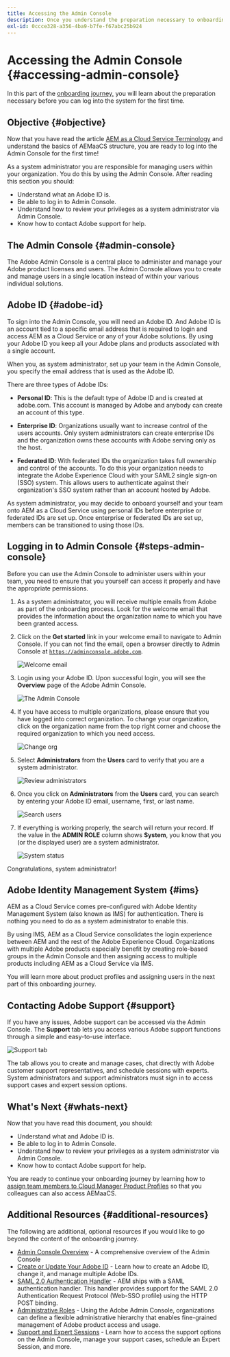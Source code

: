 ```yaml
---
title: Accessing the Admin Console
description: Once you understand the preparation necessary to onboarding and the basics of AEMaaCS structure, you are ready to log into the Admin Console for the first time.
exl-id: 0ccce328-a356-4ba9-b7fe-f67abc25b924
---
```

# Accessing the Admin Console {#accessing-admin-console}

In this part of the [onboarding journey,](overview.md) you will learn about the preparation necessary before you can log into the system for the first time.

## Objective {#objective}

Now that you have read the article [AEM as a Cloud Service Terminology](terminology.md) and understand the basics of AEMaaCS structure, you are ready to log into the Admin Console for the first time!

As a system administrator you are responsible for managing users within your organization. You do this by using the Admin Console. After reading this section you should:

* Understand what an Adobe ID is.
* Be able to log in to Admin Console.
* Understand how to review your privileges as a system administrator via Admin Console.
* Know how to contact Adobe support for help.

## The Admin Console {#admin-console}

The Adobe Admin Console is a central place to administer and manage your Adobe product licenses and users. The Admin Console allows you to create and manage users in a single location instead of within your various individual solutions.

## Adobe ID {#adobe-id}

To sign into the Admin Console, you will need an Adobe ID. And Adobe ID is an account tied to a specific email address that is required to login and access AEM as a Cloud Service or any of your Adobe solutions. By using your Adobe ID you keep all your Adobe plans and products associated with a single account.

When you, as system administrator, set up your team in the Admin Console, you specify the email address that is used as the Adobe ID.

There are three types of Adobe IDs:

* **Personal ID**: This is the default type of Adobe ID and is created at adobe.com. This account is managed by Adobe and anybody can create an account of this type.

* **Enterprise ID**: Organizations usually want to increase control of the users accounts. Only system administrators can create enterprise IDs and the organization owns these accounts with Adobe serving only as the host.

* **Federated ID**: With federated IDs the organization takes full ownership and control of the accounts. To do this your organization needs to integrate the Adobe Experience Cloud with your SAML2 single sign-on (SSO) system. This allows users to authenticate against their organization's SSO system rather than an account hosted by Adobe.

As system administrator, you may decide to onboard yourself and your team onto AEM as a Cloud Service using personal IDs before enterprise or federated IDs are set up. Once enterprise or federated IDs are set up, members can be transitioned to using those IDs.

## Logging in to Admin Console {#steps-admin-console}

Before you can use the Admin Console to administer users within your team, you need to ensure that you yourself can access it properly and have the appropriate permissions.

1. As a system administrator, you will receive multiple emails from Adobe as part of the onboarding process. Look for the welcome email that provides the information about the organization name to which you have been granted access.

1. Click on the **Get started** link in your welcome email to navigate to Admin Console. If you can not find the email, open a browser directly to Admin Console at [`https://adminconsole.adobe.com`](https://adminconsole.adobe.com).

   ![Welcome email](/help/journey-onboarding/assets/get-started-email.png)

1. Login using your Adobe ID. Upon successful login, you will see the **Overview** page of the Adobe Admin Console. 

   ![The Admin Console](/help/journey-onboarding/assets/get-started1.png)

1. If you have access to multiple organizations, please ensure that you have logged into correct organization. To change your organization, click on the organization name from the top right corner and choose the required organization to which you need access.

   ![Change org](/help/journey-onboarding/assets/admin-console-orgswitch.png)

1. Select **Administrators** from the **Users** card to verify that you are a system administrator.

    ![Review administrators](/help/journey-onboarding/assets/get-started2.png)

1. Once you click on **Administrators** from the **Users** card, you can search by entering your Adobe ID email, username, first, or last name.

   ![Search users](/help/journey-onboarding/assets/get-started3.png)

1. If everything is working properly, the search will return your record. If the value in the **ADMIN ROLE** column shows **System**, you know that you (or the displayed user) are a system administrator.

   ![System status](/help/journey-onboarding/assets/get-started4.png)
   
Congratulations, system administrator!

## Adobe Identity Management System {#ims}

AEM as a Cloud Service comes pre-configured with Adobe Identity Management System (also known as IMS) for authentication. There is nothing you need to do as a system administrator to enable this.

By using IMS, AEM as a Cloud Service consolidates the login experience between AEM and the rest of the Adobe Experience Cloud. Organizations with multiple Adobe products especially benefit by creating role-based groups in the Admin Console and then assigning access to multiple products including AEM as a Cloud Service via IMS.

You will learn more about product profiles and assigning users in the next part of this onboarding journey.

## Contacting Adobe Support {#support}

If you have any issues, Adobe support can be accessed via the Admin Console. The **Support** tab lets you access various Adobe support functions through a simple and easy-to-use interface.

![Support tab](/help/journey-onboarding/assets/support-menu.png)

The tab allows you to create and manage cases, chat directly with Adobe customer support representatives, and schedule sessions with experts. System administrators and support administrators must sign in to access support cases and expert session options.

## What's Next {#whats-next}

Now that you have read this document, you should:

* Understand what and Adobe ID is.
* Be able to log in to Admin Console.
* Understand how to review your privileges as a system administrator via Admin Console.
* Know how to contact Adobe support for help.

You are ready to continue your onboarding journey by learning how to [assign team members to Cloud Manager Product Profiles](assign-profiles-cloud-manager.md) so that you colleagues can also access AEMaaCS.

## Additional Resources {#additional-resources}

The following are additional, optional resources if you would like to go beyond the content of the onboarding journey.

* [Admin Console Overview](https://helpx.adobe.com/enterprise/using/admin-console.html) - A comprehensive overview of the Admin Console
* [Create or Update Your Adobe ID](https://helpx.adobe.com/ca/manage-account/using/create-update-adobe-id.html#HowtocreateorupdateyourAdobeID) - Learn how to create an Adobe ID, change it, and manage multiple Adobe IDs.
* [SAML 2.0 Authentication Handler](https://experienceleague.adobe.com/docs/experience-manager-65/administering/security/saml-2-0-authenticationhandler.html) - AEM ships with a SAML authentication handler. This handler provides support for the SAML 2.0 Authentication Request Protocol (Web-SSO profile) using the HTTP POST binding.
* [Administrative Roles](https://helpx.adobe.com/enterprise/using/admin-roles.ug.html) - Using the Adobe Admin Console, organizations can define a flexible administrative hierarchy that enables fine-grained management of Adobe product access and usage.
* [Support and Expert Sessions](https://helpx.adobe.com/enterprise/admin-guide.html/enterprise/using/support-for-experience-cloud.ug.html) - Learn how to access the support options on the Admin Console, manage your support cases, schedule an Expert Session, and more.
